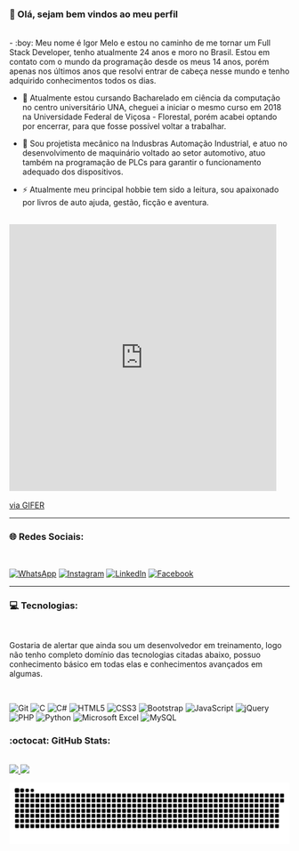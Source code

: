 ### :man: Olá, sejam bem vindos ao meu perfil

<br>
<div>
- :boy: Meu nome é Igor Melo e estou no caminho de me tornar um Full Stack Developer, tenho atualmente 24 anos e moro no Brasil. Estou em contato com o mundo da programação desde os meus 14 anos, porém apenas nos últimos anos que resolvi entrar de cabeça nesse mundo e tenho adquirido conhecimentos todos os dias.

- :school: Atualmente estou cursando Bacharelado em ciência da computação no centro universitário UNA, cheguei a iniciar o mesmo curso em 2018 na Universidade Federal de Viçosa - Florestal, porém acabei optando por encerrar, para que fosse possível voltar a trabalhar.

- :office: Sou projetista mecânico na Indusbras Automação Industrial, e atuo no desenvolvimento de maquinário voltado ao setor automotivo, atuo também na programação de PLCs para garantir o funcionamento adequado dos dispositivos.

- :zap: Atualmente meu principal hobbie tem sido a leitura, sou apaixonado por livros de auto ajuda, gestão, ficção e aventura.
<br>
<iframe src="https://gifer.com/embed/Bm7L" width=480 height=480.000 frameBorder="0" allowFullScreen></iframe><p><a href="https://gifer.com">via GIFER</a></p>
</div>
<hr>

### :globe_with_meridians: Redes Sociais:
<br>

[![WhatsApp](https://img.shields.io/badge/WhatsApp-25D366?style=for-the-badge&logo=whatsapp&logoColor=white)](https://api.whatsapp.com/send?phone=5531973329402&text=Ol%C3%A1,%20Igor%20vim%20pelo%20GitHub.)
[![Instagram](https://img.shields.io/badge/Instagram-%23E4405F.svg?style=for-the-badge&logo=Instagram&logoColor=white)](https://www.instagram.com/igor.dominus04/)
[![LinkedIn](https://img.shields.io/badge/linkedin-%230077B5.svg?style=for-the-badge&logo=linkedin&logoColor=white)](https://www.linkedin.com/in/igor-melo-a1453b117/)
[![Facebook](https://img.shields.io/badge/Facebook-%231877F2.svg?style=for-the-badge&logo=Facebook&logoColor=white)](https://www.facebook.com/igorctmdt)
<br>
<hr>

###  :computer: Tecnologias:

<br>

Gostaria de alertar que ainda sou um desenvolvedor em treinamento, logo não tenho completo domínio das tecnologias citadas abaixo, possuo conhecimento básico em todas elas e conhecimentos avançados em algumas.

<br>

![Git](https://img.shields.io/badge/git-%23F05033.svg?style=for-the-badge&logo=git&logoColor=white)
![C](https://img.shields.io/badge/c-%2300599C.svg?style=for-the-badge&logo=c&logoColor=white)
![C#](https://img.shields.io/badge/c%23-%23239120.svg?style=for-the-badge&logo=c-sharp&logoColor=white)
![HTML5](https://img.shields.io/badge/html5-%23E34F26.svg?style=for-the-badge&logo=html5&logoColor=white)
![CSS3](https://img.shields.io/badge/css3-%231572B6.svg?style=for-the-badge&logo=css3&logoColor=white)
![Bootstrap](https://img.shields.io/badge/bootstrap-%238511FA.svg?style=for-the-badge&logo=bootstrap&logoColor=white)
![JavaScript](https://img.shields.io/badge/javascript-%23323330.svg?style=for-the-badge&logo=javascript&logoColor=%23F7DF1E)
![jQuery](https://img.shields.io/badge/jquery-%230769AD.svg?style=for-the-badge&logo=jquery&logoColor=white)
![PHP](https://img.shields.io/badge/php-%23777BB4.svg?style=for-the-badge&logo=php&logoColor=white)
![Python](https://img.shields.io/badge/python-3670A0?style=for-the-badge&logo=python&logoColor=ffdd54)
![Microsoft Excel](https://img.shields.io/badge/Microsoft_Excel-217346?style=for-the-badge&logo=microsoft-excel&logoColor=white)
![MySQL](https://img.shields.io/badge/mysql-%2300f.svg?style=for-the-badge&logo=mysql&logoColor=white)

### :octocat: GitHub Stats:

<br>

<div>
<a href="https://github.com/seu-usuário-aqui">
<img height="150em" src="https://github-readme-stats.vercel.app/api/top-langs/?username=dominus04&layout=compact&langs_count=7&theme=transparent"/>
<img height="150em" src="https://github-readme-stats.vercel.app/api?username=dominus04&show_icons=true&theme=transparent&count_private=true"/>
</div>
 
 
 ![Snake animation](https://github.com/dominus04/dominus04/blob/output/github-contribution-grid-snake.svg)
 


  





